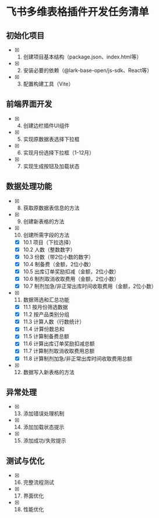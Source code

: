 # 飞书多维表格插件开发任务清单

## 初始化项目

- [x] 1. 创建项目基本结构（package.json、index.html等）
- [x] 2. 安装必要的依赖（@lark-base-open/js-sdk、React等）
- [x] 3. 配置构建工具（Vite）

## 前端界面开发

- [x] 4. 创建边栏插件UI组件
- [x] 5. 实现原数据表选择下拉框
- [x] 6. 实现月份选择下拉框（1-12月）
- [x] 7. 实现生成按钮及加载状态

## 数据处理功能

- [x] 8. 获取原数据表信息的方法
- [x] 9. 创建新表格的方法
- [x] 10. 创建所需字段的方法
   - [x] 10.1 项目（下拉选择）
   - [x] 10.2 人数（整数数字）
   - [x] 10.3 份数（带2位小数的数字）
   - [x] 10.4 制备费（金额，2位小数）
   - [x] 10.5 出库订单奖励扣减（金额，2位小数）
   - [x] 10.6 制剂取消收取费用（金额，2位小数）
   - [x] 10.7 制剂加急/非正常出库时间收取费用（金额，2位小数）
- [x] 11. 数据筛选和汇总功能
   - [x] 11.1 按月份筛选数据
   - [x] 11.2 按产品类别分组
   - [x] 11.3 计算人数（行数统计）
   - [x] 11.4 计算份数总和
   - [x] 11.5 计算制备费总额
   - [x] 11.6 计算出库订单奖励扣减总额
   - [x] 11.7 计算制剂取消收取费用总额
   - [x] 11.8 计算制剂加急/非正常出库时间收取费用总额
- [x] 12. 数据写入新表格的方法

## 异常处理

- [x] 13. 添加错误处理机制
- [x] 14. 添加加载状态提示
- [x] 15. 添加成功/失败提示

## 测试与优化

- [x] 16. 完整流程测试
- [x] 17. 界面优化
- [x] 18. 性能优化 